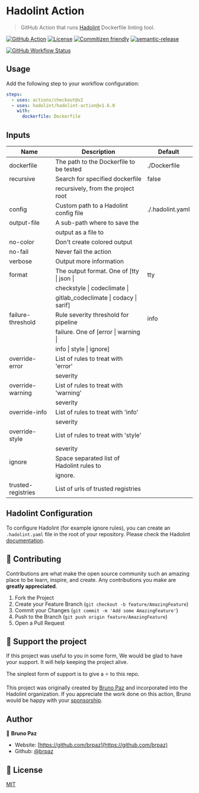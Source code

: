 # Hadolint Action

> GitHub Action that runs [Hadolint](https://github.com/hadolint/hadolint) Dockerfile linting tool.

[![GitHub Action](https://img.shields.io/badge/GitHub-Action-blue?style=for-the-badge)](https://github.com/features/actions)
[![License](https://img.shields.io/badge/License-MIT-yellow.svg?style=for-the-badge)](LICENSE)
[![Commitizen friendly](https://img.shields.io/badge/commitizen-friendly-brightgreen.svg?style=for-the-badge)](http://commitizen.github.io/cz-cli/)
[![semantic-release](https://img.shields.io/badge/%20%20%F0%9F%93%A6%F0%9F%9A%80-semantic--release-e10079.svg?style=for-the-badge)](https://github.com/semantic-release/semantic-release?style=for-the-badge)

[![GitHub Workflow Status](https://img.shields.io/github/workflow/status/hadolint/hadolint-action/CI?style=for-the-badge)](https://github.com/hadolint/hadolint-action/action)

## Usage

Add the following step to your workflow configuration:

```yml
steps:
  - uses: actions/checkout@v2 
  - uses: hadolint/hadolint-action@v1.6.0
    with:
      dockerfile: Dockerfile
```

## Inputs

| Name               | Description                               | Default          |
|------------------- |------------------------------------------ |----------------- |
| dockerfile         | The path to the Dockerfile to be tested   | ./Dockerfile     |
| recursive          | Search for specified dockerfile           | false            |
|                    | recursively, from the project root        |                  |
| config             | Custom path to a Hadolint config file     | ./.hadolint.yaml |
| output-file        | A sub-path where to save the              |                  |
|                    | output as a file to                       |                  |
| no-color           | Don't create colored output               |                  |
| no-fail            | Never fail the action                     |                  |
| verbose            | Output more information                   |                  |
| format             | The output format. One of [tty \| json \| | tty              |
|                    | checkstyle \| codeclimate \|              |                  |
|                    | gitlab_codeclimate \| codacy \| sarif]    |                  |
| failure-threshold  | Rule severity threshold for pipeline      | info             |
|                    | failure. One of [error \| warning \|      |                  |
|                    | info \| style \| ignore]                  |                  |
| override-error     | List of rules to treat with 'error'       |                  |
|                    | severity                                  |                  |
| override-warning   | List of rules to treat with 'warning'     |                  |
|                    | severity                                  |                  |
| override-info      | List of rules to treat with 'info'        |                  |
|                    | severity                                  |                  |
| override-style     | List of rules to treat with 'style'       |                  |
|                    | severity                                  |                  |
| ignore             | Space separated list of Hadolint rules to | <none>           |
|                    | ignore.                                   |                  |
| trusted-registries | List of urls of trusted registries        |                  |

## Hadolint Configuration

To configure Hadolint (for example ignore rules), you can create an `.hadolint.yaml` file in the root of your repository. Please check the Hadolint [documentation](https://github.com/hadolint/hadolint#configure).

## 🤝 Contributing

Contributions are what make the open source community such an amazing place to be learn, inspire, and create. Any contributions you make are **greatly appreciated**.

1. Fork the Project
2. Create your Feature Branch (`git checkout -b feature/AmazingFeature`)
3. Commit your Changes (`git commit -m 'Add some AmazingFeature'`)
4. Push to the Branch (`git push origin feature/AmazingFeature`)
5. Open a Pull Request

## 💛 Support the project

If this project was useful to you in some form, We would be glad to have your support. It will help keeping the project alive.

The sinplest form of support is to give a ⭐️ to this repo.

This project was originally created by [Bruno Paz](https://github.com/sponsors/brpaz) and incorporated into the Hadolint organization. If you appreciate the work done on this action, Bruno would be happy with your [sponsorship](https://github.com/sponsors/brpaz).

## Author

👤 **Bruno Paz**

* Website: [https://github.com/brpaz](https://github.com/brpaz)
* Github: [@brpaz](https://github.com/brpaz)

## 📝 License

[MIT](LICENSE)
